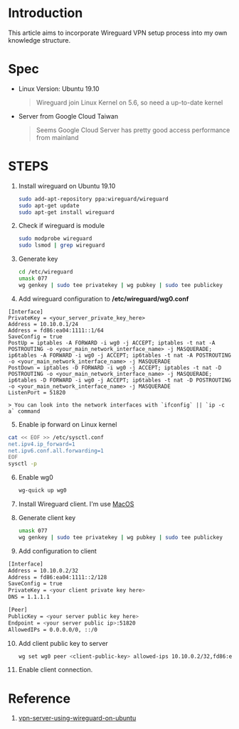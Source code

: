 # Introduction

This article aims to incorporate Wireguard VPN setup process into my own knowledge structure.

# Spec

- Linux Version: Ubuntu 19.10
  > Wireguard join Linux Kernel on 5.6, so need a up-to-date kernel

- Server from Google Cloud Taiwan
  > Seems Google Cloud Server has pretty good access performance from mainland

# STEPS

1. Install wireguard on Ubuntu 19.10


    ``` bash
    sudo add-apt-repository ppa:wireguard/wireguard
    sudo apt-get update
    sudo apt-get install wireguard
    ```

2. Check if wireguard is module

    ``` bash
    sudo modprobe wireguard
    sudo lsmod | grep wireguard
    ```

3. Generate key

    ``` bash
    cd /etc/wireguard
    umask 077
    wg genkey | sudo tee privatekey | wg pubkey | sudo tee publickey
    ```
4. Add wireguard configuration to **/etc/wireguard/wg0.conf**

``` 
[Interface]
PrivateKey = <your_server_private_key_here>
Address = 10.10.0.1/24
Address = fd86:ea04:1111::1/64
SaveConfig = true
PostUp = iptables -A FORWARD -i wg0 -j ACCEPT; iptables -t nat -A POSTROUTING -o <your_main_network_interface_name> -j MASQUERADE; ip6tables -A FORWARD -i wg0 -j ACCEPT; ip6tables -t nat -A POSTROUTING -o <your_main_network_interface_name> -j MASQUERADE
PostDown = iptables -D FORWARD -i wg0 -j ACCEPT; iptables -t nat -D POSTROUTING -o <your_main_network_interface_name> -j MASQUERADE; ip6tables -D FORWARD -i wg0 -j ACCEPT; ip6tables -t nat -D POSTROUTING -o <your_main_network_interface_name> -j MASQUERADE
ListenPort = 51820
```

    > You can look into the network interfaces with `ifconfig` || `ip -c a` command


5. Enable ip forward on Linux kernel

``` bash
cat << EOF >> /etc/sysctl.conf
net.ipv4.ip_forward=1
net.ipv6.conf.all.forwarding=1
EOF
sysctl -p
```

6. Enable wg0

    ``` bash
    wg-quick up wg0
    ```

7. Install Wireguard client. I'm use [MacOS](https://www.wireguard.com/install/)

8. Generate client key

    ``` bash
    umask 077
    wg genkey | sudo tee privatekey | wg pubkey | sudo tee publickey
    ```

9. Add configuration to client

``` bash
[Interface]
Address = 10.10.0.2/32
Address = fd86:ea04:1111::2/128
SaveConfig = true
PrivateKey = <your client private key here>
DNS = 1.1.1.1

[Peer]
PublicKey = <your server public key here>
Endpoint = <your server public ip>:51820
AllowedIPs = 0.0.0.0/0, ::/0
```

10. Add client public key to server

    ``` bash
    wg set wg0 peer <client-public-key> allowed-ips 10.10.0.2/32,fd86:ea04:1111::2/128
    ```

11. Enable client connection.

# Reference

1. [vpn-server-using-wireguard-on-ubuntu](https://securityespresso.org/tutorials/2019/03/22/vpn-server-using-wireguard-on-ubuntu/)
